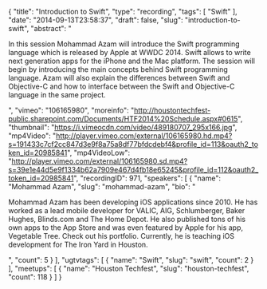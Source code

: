 {
  "title": "Introduction to Swift",
  "type": "recording",
  "tags": [
    "Swift"
  ],
  "date": "2014-09-13T23:58:37",
  "draft": false,
  "slug": "introduction-to-swift",
  "abstract": "<p>In this session Mohammad Azam will introduce the Swift programming language which is released by Apple at WWDC 2014. Swift allows to write next generation apps for the iPhone and the Mac platform. The session will begin by introducing the main concepts behind Swift programming language. Azam will also explain the differences between Swift and Objective-C and how to interface between the Swift and Objective-C language in the same project.</p>",
  "vimeo": "106165980",
  "moreinfo": "http://houstontechfest-public.sharepoint.com/Documents/HTF2014%20Schedule.aspx#0615",
  "thumbnail": "https://i.vimeocdn.com/video/489180707_295x166.jpg",
  "mp4Video": "http://player.vimeo.com/external/106165980.hd.mp4?s=191433c7cf2cc847d3e9f8a75a8df77bfdcdebf4&profile_id=113&oauth2_token_id=20985841",
  "mp4VideoLow": "http://player.vimeo.com/external/106165980.sd.mp4?s=39e1e44d5e9f1334b62a7909e467d4fb18e65245&profile_id=112&oauth2_token_id=20985841",
  "recordingID": 971,
  "speakers": [
    {
      "name": "Mohammad Azam",
      "slug": "mohammad-azam",
      "bio": "<p>Mohammad Azam has been developing iOS applications since 2010. He has worked as a lead mobile developer for VALIC, AIG, Schlumberger, Baker Hughes, Blinds.com and The Home Depot. He also published tons of his own apps to the App Store and was even featured by Apple for his app, Vegetable Tree. Check out his portfolio. Currently, he is teaching iOS development for The Iron Yard in Houston.</p>",
      "count": 5
    }
  ],
  "ugtvtags": [
    {
      "name": "Swift",
      "slug": "swift",
      "count": 2
    }
  ],
  "meetups": [
    {
      "name": "Houston Techfest",
      "slug": "houston-techfest",
      "count": 118
    }
  ]
}